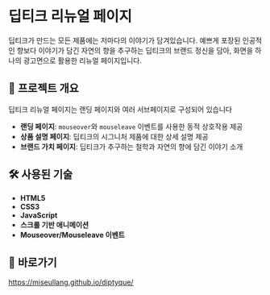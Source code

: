 # 딥티크 리뉴얼 페이지

딥티크가 만드는 모든 제품에는 저마다의 이야기가 담겨있습니다.
예쁘게 포장된 인공적인 향보다 이야기가 담긴 자연의 향을 추구하는 딥티크의 브랜드 정신을 담아, 화면을 하나의 광고면으로 활용한 리뉴얼 페이지입니다.

## 🌿 프로젝트 개요

딥티크 리뉴얼 페이지는 랜딩 페이지와 여러 서브페이지로 구성되어 있습니다
- **랜딩 페이지**: `mouseover`와 `mouseleave` 이벤트를 사용한 동적 상호작용 제공
- **상품 설명 페이지**: 딥티크의 시그니처 제품에 대한 상세 설명 제공
- **브랜드 가치 페이지**: 딥티크가 추구하는 철학과 자연의 향에 담긴 이야기 소개
  
## 🛠️ 사용된 기술

- **HTML5**
- **CSS3**
- **JavaScript**
- **스크롤 기반 애니메이션**
- **Mouseover/Mouseleave 이벤트**

## 🚀 바로가기
https://miseullang.github.io/diptyque/